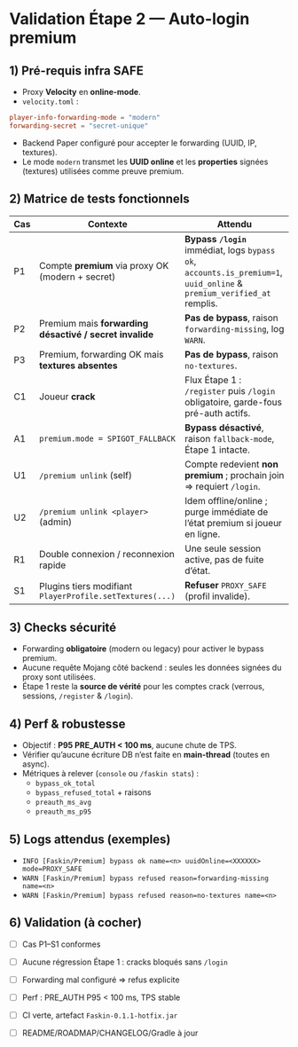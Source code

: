 # Validation Étape 2 — Auto-login premium

## 1) Pré-requis infra SAFE

* Proxy **Velocity** en **online-mode**.
* `velocity.toml` :

```toml
player-info-forwarding-mode = "modern"
forwarding-secret = "secret-unique"
```

* Backend Paper configuré pour accepter le forwarding (UUID, IP, textures).
* Le mode `modern` transmet les **UUID online** et les **properties** signées (textures) utilisées comme preuve premium.

## 2) Matrice de tests fonctionnels

| Cas | Contexte                                                | Attendu |
| --- | ------------------------------------------------------- | ------- |
| P1  | Compte **premium** via proxy OK (modern + secret)       | **Bypass `/login`** immédiat, logs `bypass ok`, `accounts.is_premium=1`, `uuid_online` & `premium_verified_at` remplis. |
| P2  | Premium mais **forwarding désactivé / secret invalide** | **Pas de bypass**, raison `forwarding-missing`, log `WARN`. |
| P3  | Premium, forwarding OK mais **textures absentes**       | **Pas de bypass**, raison `no-textures`. |
| C1  | Joueur **crack**                                        | Flux Étape 1 : `/register` puis `/login` obligatoire, garde-fous pré-auth actifs. |
| A1  | `premium.mode = SPIGOT_FALLBACK`                        | **Bypass désactivé**, raison `fallback-mode`, Étape 1 intacte. |
| U1  | `/premium unlink` (self)                                | Compte redevient **non premium** ; prochain join ⇒ requiert `/login`. |
| U2  | `/premium unlink <player>` (admin)                      | Idem offline/online ; purge immédiate de l’état premium si joueur en ligne. |
| R1  | Double connexion / reconnexion rapide                   | Une seule session active, pas de fuite d’état. |
| S1  | Plugins tiers modifiant `PlayerProfile.setTextures(...)`| **Refuser** `PROXY_SAFE` (profil invalide). |

## 3) Checks sécurité

* Forwarding **obligatoire** (modern ou legacy) pour activer le bypass premium.
* Aucune requête Mojang côté backend : seules les données signées du proxy sont utilisées.
* Étape 1 reste la **source de vérité** pour les comptes crack (verrous, sessions, `/register` & `/login`).

## 4) Perf & robustesse

* Objectif : **P95 PRE_AUTH < 100 ms**, aucune chute de TPS.
* Vérifier qu’aucune écriture DB n’est faite en **main-thread** (toutes en async).
* Métriques à relever (`console` ou `/faskin stats`) :
  * `bypass_ok_total`
  * `bypass_refused_total` + raisons
  * `preauth_ms_avg`
  * `preauth_ms_p95`

## 5) Logs attendus (exemples)

* `INFO [Faskin/Premium] bypass ok name=<n> uuidOnline=<XXXXXX> mode=PROXY_SAFE`
* `WARN [Faskin/Premium] bypass refused reason=forwarding-missing name=<n>`
* `WARN [Faskin/Premium] bypass refused reason=no-textures name=<n>`

## 6) Validation (à cocher)

- [ ] Cas P1–S1 conformes
- [ ] Aucune régression Étape 1 : cracks bloqués sans `/login`
- [ ] Forwarding mal configuré ⇒ refus explicite
- [ ] Perf : PRE_AUTH P95 < 100 ms, TPS stable
- [ ] CI verte, artefact `Faskin-0.1.1-hotfix.jar`
- [ ] README/ROADMAP/CHANGELOG/Gradle à jour

